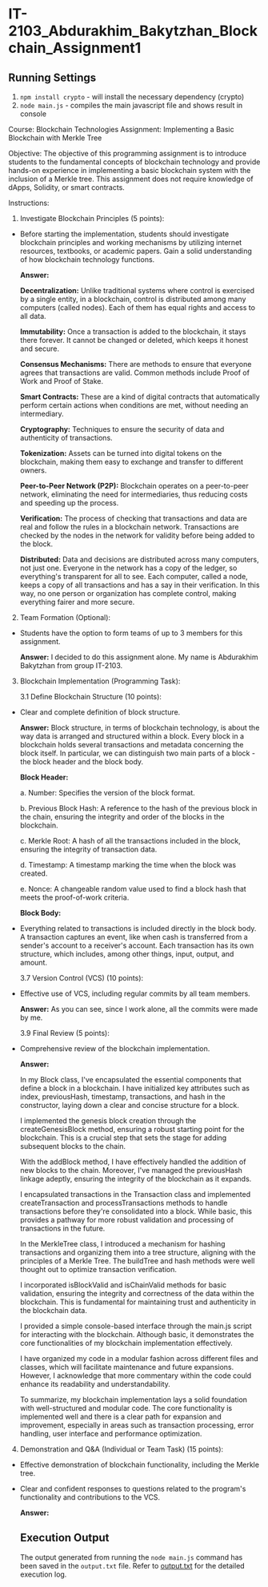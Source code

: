 # IT-2103_Abdurakhim_Bakytzhan_Blockchain_Assignment1

## Running Settings

1. `npm install crypto` - will install the necessary dependency (crypto)
2. `node main.js` - compiles the main javascript file and shows result in console

Course: Blockchain Technologies Assignment: Implementing a Basic Blockchain with Merkle Tree

Objective: The objective of this programming assignment is to introduce students to the fundamental concepts of blockchain technology and provide hands-on experience in implementing a basic blockchain system with the inclusion of a Merkle tree. This assignment does not require knowledge of dApps, Solidity, or smart contracts.

Instructions:

1. Investigate Blockchain Principles (5 points):

- Before starting the implementation, students should investigate blockchain
  principles and working mechanisms by utilizing internet resources,
  textbooks, or academic papers. Gain a solid understanding of how
  blockchain technology functions.

  **Answer:**

  **Decentralization:** Unlike traditional systems where control is exercised by a single entity, in a blockchain, control is distributed among many computers (called nodes). Each of them has equal rights and access to all data.

  **Immutability:** Once a transaction is added to the blockchain, it stays there forever. It cannot be changed or deleted, which keeps it honest and secure.

  **Consensus Mechanisms:** There are methods to ensure that everyone agrees that transactions are valid. Common methods include Proof of Work and Proof of Stake.

  **Smart Contracts:** These are a kind of digital contracts that automatically perform certain actions when conditions are met, without needing an intermediary.

  **Cryptography:** Techniques to ensure the security of data and authenticity of transactions.

  **Tokenization:** Assets can be turned into digital tokens on the blockchain, making them easy to exchange and transfer to different owners.

  **Peer-to-Peer Network (P2P):** Blockchain operates on a peer-to-peer network, eliminating the need for intermediaries, thus reducing costs and speeding up the process.

  **Verification:** The process of checking that transactions and data are real and follow the rules in a blockchain network. Transactions are checked by the nodes in the network for validity before being added to the block.

  **Distributed:** Data and decisions are distributed across many computers, not just one. Everyone in the network has a copy of the ledger, so everything's transparent for all to see. Each computer, called a node, keeps a copy of all transactions and has a say in their verification. In this way, no one person or organization has complete control, making everything fairer and more secure.

2. Team Formation (Optional):

- Students have the option to form teams of up to 3 members for this
  assignment.

  **Answer:** I decided to do this assignment alone. My name is Abdurakhim Bakytzhan from group IT-2103.

3. Blockchain Implementation (Programming Task):

   3.1 Define Blockchain Structure (10 points):

- Clear and complete definition of block structure.

  **Answer:** Block structure, in terms of blockchain technology, is about the way data is arranged and structured within a block. Every block in a blockchain holds several transactions and metadata concerning the block itself. In particular, we can distinguish two main parts of a block - the block header and the block body.

  **Block Header:**

  a. Number: Specifies the version of the block format.

  b. Previous Block Hash: A reference to the hash of the previous block in the chain, ensuring the integrity and order of the blocks in the blockchain.

  c. Merkle Root: A hash of all the transactions included in the block, ensuring the integrity of transaction data.

  d. Timestamp: A timestamp marking the time when the block was created.

  e. Nonce: A changeable random value used to find a block hash that meets the proof-of-work criteria.

  **Block Body:**

- Everything related to transactions is included directly in the block body. A transaction captures an event, like when cash is transferred from a sender's account to a receiver's account. Each transaction has its own structure, which includes, among other things, input, output, and amount.

  3.7 Version Control (VCS) (10 points):

* Effective use of VCS, including regular commits by all team members.

  **Answer:** As you can see, since I work alone, all the commits were made by me.

  3.9 Final Review (5 points):

- Comprehensive review of the blockchain implementation.

  **Answer:**

  In my Block class, I've encapsulated the essential components that define a block in a blockchain. I have initialized key attributes such as index, previousHash, timestamp, transactions, and hash in the constructor, laying down a clear and concise structure for a block.

  I implemented the genesis block creation through the createGenesisBlock method, ensuring a robust starting point for the blockchain. This is a crucial step that sets the stage for adding subsequent blocks to the chain.

  With the addBlock method, I have effectively handled the addition of new blocks to the chain. Moreover, I've managed the previousHash linkage adeptly, ensuring the integrity of the blockchain as it expands.

  I encapsulated transactions in the Transaction class and implemented createTransaction and processTransactions methods to handle transactions before they're consolidated into a block. While basic, this provides a pathway for more robust validation and processing of transactions in the future.

  In the MerkleTree class, I introduced a mechanism for hashing transactions and organizing them into a tree structure, aligning with the principles of a Merkle Tree. The buildTree and hash methods were well thought out to optimize transaction verification.

  I incorporated isBlockValid and isChainValid methods for basic validation, ensuring the integrity and correctness of the data within the blockchain. This is fundamental for maintaining trust and authenticity in the blockchain data.

  I provided a simple console-based interface through the main.js script for interacting with the blockchain. Although basic, it demonstrates the core functionalities of my blockchain implementation effectively.

  I have organized my code in a modular fashion across different files and classes, which will facilitate maintenance and future expansions. However, I acknowledge that more commentary within the code could enhance its readability and understandability.

  To summarize, my blockchain implementation lays a solid foundation with well-structured and modular code. The core functionality is implemented well and there is a clear path for expansion and improvement, especially in areas such as transaction processing, error handling, user interface and performance optimization.

4. Demonstration and Q&A (Individual or Team Task) (15 points):

- Effective demonstration of blockchain functionality, including the Merkle tree.

* Clear and confident responses to questions related to the program's
  functionality and contributions to the VCS.

  **Answer:**

  ## Execution Output

  The output generated from running the `node main.js` command has been saved in the `output.txt` file. Refer to [output.txt](output.txt) for the detailed execution log.
